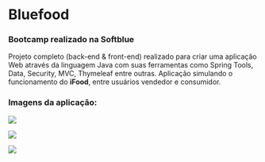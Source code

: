 # Bluefood
<h3>Bootcamp realizado na Softblue</h3>
<p>Projeto completo (back-end &amp; front-end) realizado para criar uma aplicação Web através da linguagem Java com suas
ferramentas como Spring Tools, Data, Security, MVC, Thymeleaf entre outras. Aplicação simulando o funcionamento do <b>iFood</b>,
entre usuários vendedor e consumidor.</p>

<h3>Imagens da aplicação:</h3>
<p><img src="https://qwxhoq.dm.files.1drv.com/y4m5OyiPx4oCNBD7Ro4AQztVzRMXZh3Gp2QK1AY4nKvq4GsMezWSoO39Zsq_UyTCXUMuhxPHpcs_pAmmK8Ifly6g59ohGn8QauJ3tnXYxoHnLO9JG8kXZwH8_utZzKZnirZZ68zrkcXTBjB5e1WqQyTU99FXPUyomxqLjIRRuLDmXiK1i6p7_lhW_0ihy49tHJaChYThn02IFEa7CFoFEwsfQ?width=1920&height=1080&cropmode=none"/></p>
<p><img src="https://pve5lg.dm.files.1drv.com/y4mvYVIY0X9Hf5i24aLUAMHEDdpVRrTAX1Y6bQAReqcY4nmkDvXzbOnJftU2NW1DcffSVIb3BGiP6TT4jluo09SHKiNCTd7jaTB8fulFlZcsUqQL2g5SWWqbFBsh2Tm9FUb4salJe3vHI5d3xaxRGvsTm4_8PRI5EvWXhSWCrRHtDAahUXO9DPZYSROQqQpyz3s203IHfveyhVNe4t5rfZGUg?width=1920&height=1080&cropmode=none"/></p>
<p><img src="https://c4ms9a.dm.files.1drv.com/y4mXSRWeW-KAucSEycMrtXuQlP3epS0KO1FLTCC1PBAS5fTIeP6IZ7lGiRJ7qzk9oEokqFCudO5RohW-4AluZIsDaQopCO9X3scyBH73SjI3q6nFwq_mYNWDRkbQLnM1YOYHEMN5q8l_B4BOwyPRq1LSmS8oHs8PGPOENwn4MzpJFgovrNkEUc5ymaaw7qCjBkGUprQneIiUpS15TOA6_WTjA?width=1920&height=1080&cropmode=none"/></p>
